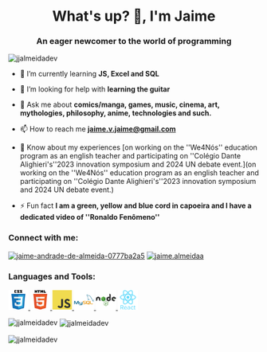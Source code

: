 <h1 align="center">What's up? 🙌, I'm Jaime</h1>
<h3 align="center">An eager newcomer to the world of programming</h3>

<p align="left"> <img src="https://komarev.com/ghpvc/?username=jjalmeidadev&label=Profile%20views&color=0e75b6&style=flat" alt="jjalmeidadev" /> </p>

- 🌱 I’m currently learning **JS, Excel and SQL**

- 🤝 I’m looking for help with **learning the guitar**

- 💬 Ask me about **comics/manga, games, music, cinema, art, mythologies, philosophy, anime, technologies and such.**

- 📫 How to reach me **jaime.v.jaime@gmail.com**

- 📄 Know about my experiences [on working on the ''We4Nós'' education program as an english teacher and participating on ''Colégio Dante Alighieri's''2023 innovation symposium and 2024 UN debate event.](on working on the ''We4Nós'' education program as an english teacher and participating on ''Colégio Dante Alighieri's''2023 innovation symposium and 2024 UN debate event.)

- ⚡ Fun fact **I am a green, yellow and blue cord in capoeira and I have a dedicated video of ''Ronaldo Fenômeno''**

<h3 align="left">Connect with me:</h3>
<p align="left">
<a href="https://linkedin.com/in/jaime-andrade-de-almeida-0777ba2a5" target="blank"><img align="center" src="https://raw.githubusercontent.com/rahuldkjain/github-profile-readme-generator/master/src/images/icons/Social/linked-in-alt.svg" alt="jaime-andrade-de-almeida-0777ba2a5" height="30" width="40" /></a>
<a href="https://instagram.com/jaime.almeidaa" target="blank"><img align="center" src="https://raw.githubusercontent.com/rahuldkjain/github-profile-readme-generator/master/src/images/icons/Social/instagram.svg" alt="jaime.almeidaa" height="30" width="40" /></a>
</p>

<h3 align="left">Languages and Tools:</h3>
<p align="left"> <a href="https://www.w3schools.com/css/" target="_blank" rel="noreferrer"> <img src="https://raw.githubusercontent.com/devicons/devicon/master/icons/css3/css3-original-wordmark.svg" alt="css3" width="40" height="40"/> </a> <a href="https://www.w3.org/html/" target="_blank" rel="noreferrer"> <img src="https://raw.githubusercontent.com/devicons/devicon/master/icons/html5/html5-original-wordmark.svg" alt="html5" width="40" height="40"/> </a> <a href="https://developer.mozilla.org/en-US/docs/Web/JavaScript" target="_blank" rel="noreferrer"> <img src="https://raw.githubusercontent.com/devicons/devicon/master/icons/javascript/javascript-original.svg" alt="javascript" width="40" height="40"/> </a> <a href="https://www.mysql.com/" target="_blank" rel="noreferrer"> <img src="https://raw.githubusercontent.com/devicons/devicon/master/icons/mysql/mysql-original-wordmark.svg" alt="mysql" width="40" height="40"/> </a> <a href="https://nodejs.org" target="_blank" rel="noreferrer"> <img src="https://raw.githubusercontent.com/devicons/devicon/master/icons/nodejs/nodejs-original-wordmark.svg" alt="nodejs" width="40" height="40"/> </a> <a href="https://reactjs.org/" target="_blank" rel="noreferrer"> <img src="https://raw.githubusercontent.com/devicons/devicon/master/icons/react/react-original-wordmark.svg" alt="react" width="40" height="40"/> </a> </p>

<p><img align="left" src="https://github-readme-stats.vercel.app/api/top-langs?username=jjalmeidadev&show_icons=true&locale=en&layout=compact" alt="jjalmeidadev" /></p>

<p>&nbsp;<img align="center" src="https://github-readme-stats.vercel.app/api?username=jjalmeidadev&show_icons=true&locale=en" alt="jjalmeidadev" /></p>

<p><img align="center" src="https://github-readme-streak-stats.herokuapp.com/?user=jjalmeidadev&" alt="jjalmeidadev" /></p>

<!--
**jjalmeidadev/jjalmeidadev** is a ✨ _special_ ✨ repository because its `README.md` (this file) appears on your GitHub profile.

Here are some ideas to get you started:

- 🔭 I’m currently working on ...
- 🌱 I’m currently learning ...
- 👯 I’m looking to collaborate on ...
- 🤔 I’m looking for help with ...
- 💬 Ask me about ...
- 📫 How to reach me: ...
- 😄 Pronouns: ...
- ⚡ Fun fact: ...
-->
